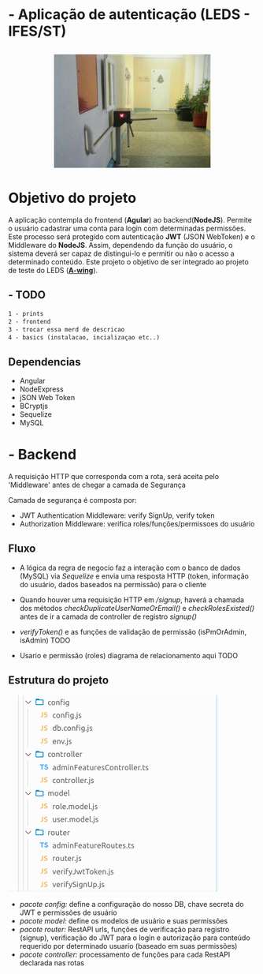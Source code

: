 # - Aplicação de autenticação (LEDS - IFES/ST) 

<h2 align="center">
  <img
src="images/security.png" style="background-color:rgba(0,0,0,0);" height=230 alt="mlpack: a fast, flexible machine learning library"></a>


# Objetivo do projeto

   A aplicação contempla do frontend (**Agular**) ao backend(**NodeJS**). Permite o usuário cadastrar uma conta para login com determinadas permissões. Este processo será protegido com autenticação **JWT** (JSON WebToken) e o Middleware do **NodeJS**. Assim, dependendo da função do usuário, o sistema deverá ser capaz de distingui-lo e permitir ou não o acesso a determinado conteúdo.
   Este projeto o objetivo de ser integrado ao projeto de teste do LEDS (<a href="https://github.com/acweller/A-Wing">**A-wing**</a>). 
 
 
 
 
 
 
 
 


## - TODO 
    1 - prints
    2 - frontend
    3 - trocar essa merd de descricao
    4 - basics (instalacao, incializaçao etc..)


## Dependencias
- Angular 
- NodeExpress 
- jSON Web Token 
- BCryptjs 
- Sequelize 
- MySQL







# - Backend 
A requisição HTTP que corresponda com a rota, será aceita pelo 'Middleware' antes de chegar a camada de Segurança

Camada de segurança é composta por: 
- JWT Authentication Middleware: verify SignUp, verify token
- Authorization Middleware: verifica roles/funções/permissoes do usuário 

## Fluxo
- A lógica da regra de negocio faz a interação com o banco de dados (MySQL) via *Sequelize* e envia uma resposta HTTP (token, informação do usuário, dados baseados na permissão) para o cliente

- Quando houver uma requisição HTTP em */signup*, haverá a chamada dos métodos  *checkDuplicateUserNameOrEmail()* e *checkRolesExisted()* antes de ir a camada de controller de registro *signup()*

- *verifyToken()* e as funções de validação de permissão (isPmOrAdmin, isAdmin) TODO

- Usario e permissão (roles) diagrama de relacionamento aqui TODO


## Estrutura do projeto
![Alt text](images/bend.png?raw=true "Title")
- *pacote config:* define a configuração do nosso DB, chave secreta do JWT e permissões de usuário
- *pacote model:* define os modelos de usuário e suas permissões
- *pacote router:* RestAPI urls, funções de verificação para registro (signup), verificação do JWT para o login e autorização para conteúdo requerido por determinado usuario (baseado em suas permissões)
- *pacote controller:* processamento de funções para cada RestAPI declarada nas rotas